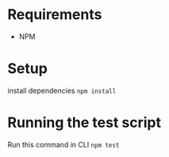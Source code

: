 # Requirements
* NPM

# Setup
install dependencies
`npm install`

# Running the test script
Run this command in CLI
`npm test`
